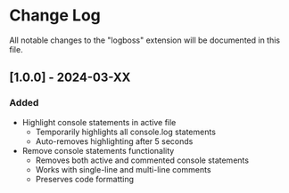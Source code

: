 # Change Log

All notable changes to the "logboss" extension will be documented in this file.

## [1.0.0] - 2024-03-XX

### Added
- Highlight console statements in active file
  - Temporarily highlights all console.log statements
  - Auto-removes highlighting after 5 seconds
- Remove console statements functionality
  - Removes both active and commented console statements
  - Works with single-line and multi-line comments
  - Preserves code formatting